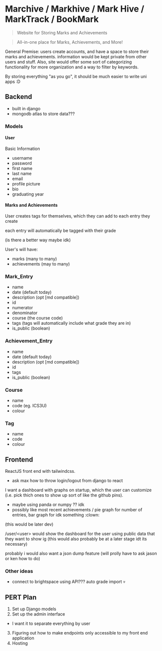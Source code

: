 # Marchive / Markhive / Mark Hive / MarkTrack / BookMark
> Website for Storing Marks and Achievements

> All-in-one place for Marks, Achievements, and More!

General Premise: users create accounts, and have a space to store their marks and achievements. information would be kept private from other users and stuff. Also, site would offer some sort of categorizing functionality for more organization and a way to filter by keywords. 

By storing everything "as you go", it should be much easier to write uni apps :D

## Backend
- built in django
- mongodb atlas to store data???

### Models
#### **User**
Basic Information
- username
- password
- first name
- last name
- email
- profile picture
- bio
- graduating year
#### Marks and Achievements

User creates tags for themselves, which they can add to each entry they create

each entry will automatically be tagged with their grade

(is there a better way maybe idk)

User's will have:
- marks (many to many)
- achievements (may to many)

### Mark_Entry
- name
- date (default today)
- description (opt [md compatible])
- id
- numerator
- denominator
- course (the course code)
- tags (tags will automatically include what grade they are in)
- is_public (boolean)


### Achievement_Entry
- name
- date (default today)
- description (opt [md compatible])
- id
- tags
- is_public (boolean)


### Course
- name
- code (eg. ICS3U)
- colour


### Tag
- name
- code
- colour


## Frontend
ReactJS front end with tailwindcss. 
- ask max how to throw login/logout from django to react

I want a dashboard with graphs on startup, which the user can customize (i.e. pick thich ones to show up sort of like the github pins). 
- maybe using panda or numpy ?? idk
- possibly like most recent achievements / pie graph for number of entries, bar graph for idk something :clown:

(this would be later dev)

/user/\<user> would show the dashboard for the user using public data that they want to show ig (this would also probably be at a later stage idt its necessary)

probably i would also want a json dump feature (will prolly have to ask jason or ken how to do)


### Other ideas
- connect to brightspace using API??? auto grade import :skull:

## PERT Plan
1. Set up Django models
2. Set up the admin interface
- I want it to separate everything by user
3. Figuring out how to make endpoints only accessible to my front end application
4. Hosting
